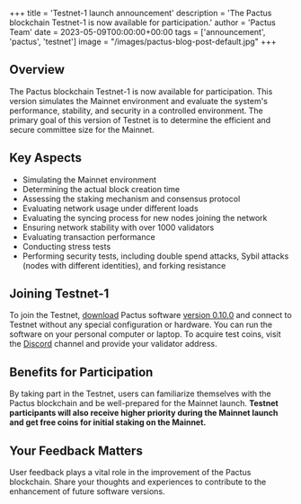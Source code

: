 +++
title = 'Testnet-1 launch announcement'
description = 'The Pactus blockchain Testnet-1 is now available for participation.'
author = 'Pactus Team'
date = 2023-05-09T00:00:00+00:00
tags = ['announcement', 'pactus', 'testnet']
image = "/images/pactus-blog-post-default.jpg"
+++

## Overview

The Pactus blockchain Testnet-1 is now available for participation.
This version simulates the Mainnet environment and evaluate the system's performance, stability,
and security in a controlled environment.
The primary goal of this version of Testnet is to determine the efficient and secure committee size for the Mainnet.

## Key Aspects

- Simulating the Mainnet environment
- Determining the actual block creation time
- Assessing the staking mechanism and consensus protocol
- Evaluating network usage under different loads
- Evaluating the syncing process for new nodes joining the network
- Ensuring network stability with over 1000 validators
- Evaluating transaction performance
- Conducting stress tests
- Performing security tests, including double spend attacks, Sybil attacks
  (nodes with different identities), and forking resistance

## Joining Testnet-1

To join the Testnet, [download](/download) Pactus software
[version 0.10.0](/2023/05/08/release-0-10-0) and
connect to Testnet without any special configuration or hardware.
You can run the software on your personal computer or laptop.
To acquire test coins, visit the [Discord](https://discord.gg/H5vZkNnXCu) channel and
provide your validator address.

## Benefits for Participation

By taking part in the Testnet, users can familiarize themselves with the Pactus blockchain and
be well-prepared for the Mainnet launch.
**Testnet participants will also receive higher priority during the Mainnet launch and
get free coins for initial staking on the Mainnet.**

## Your Feedback Matters

User feedback plays a vital role in the improvement of the Pactus blockchain.
Share your thoughts and experiences to contribute to the enhancement of future software versions.
